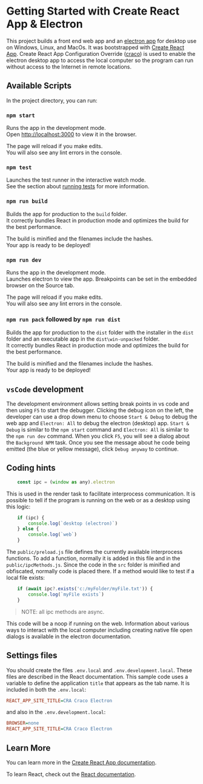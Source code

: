 # Getting Started with Create React App & Electron

This project builds a front end web app and an [electron app](https://www.electronjs.org/) for desktop use on Windows, Linux, and MacOs. It was bootstrapped with [Create React App](https://github.com/facebook/create-react-app). Create React App Configuration Override ([craco](https://craco.js.org/)) is used to enable the electron desktop app to access the local computer so the program can run without access to the Internet in remote locations.

## Available Scripts

In the project directory, you can run:

### `npm start`

Runs the app in the development mode.\
Open [http://localhost:3000](http://localhost:3000) to view it in the browser.

The page will reload if you make edits.\
You will also see any lint errors in the console.

### `npm test`

Launches the test runner in the interactive watch mode.\
See the section about [running tests](https://facebook.github.io/create-react-app/docs/running-tests) for more information.

### `npm run build`

Builds the app for production to the `build` folder.\
It correctly bundles React in production mode and optimizes the build for the best performance.

The build is minified and the filenames include the hashes.\
Your app is ready to be deployed!

### `npm run dev`

Runs the app in the development mode.\
Launches electron to view the app. Breakpoints can be set in the embedded browser on the Source tab.

The page will reload if you make edits.\
You will also see any lint errors in the console.

### `npm run pack` followed by `npm run dist`

Builds the app for production to the `dist` folder with the installer in the `dist` folder and an executable app in the `dist\win-unpacked` folder.\
It correctly bundles React in production mode and optimizes the build for the best performance.

The build is minified and the filenames include the hashes.\
Your app is ready to be deployed!

## `vsCode` development

The development environment allows setting break points in vs code and then using `F5` to start the debugger. Clicking the debug icon on the left, the developer can use a drop down menu to choose `Start & Debug` to debug the web app and `Electron: All` to debug the electron (desktop) app. `Start & Debug` is similar to the `npm start` command and `Electron: All` is similar to the `npm run dev` command. When you click `F5`, you will see a dialog about the `Background NPM` task. Once you see the message about he code being emitted (the blue or yellow message), click `Debug anyway` to continue.

## Coding hints

``` javascript
    const ipc = (window as any).electron
```

This is used in the render task to facilitate interprocess communication. It is possible to tell if the program is running on the web or as a desktop using this logic:

``` javascript
    if (ipc) {
        console.log(`desktop (electron)`)
    } else {
        console.log(`web`)
    }
```

The `public/preload.js` file defines the currently available interprocess functions. To add a function, normally it is added in this file and in the `public/ipcMethods.js`. Since the code in the `src` folder is minified and obfiscated, normally code is placed there. If a method would like to test if a local file exists:

```javascript
    if (await ipc?.exists('c:/myFolder/myFile.txt')) {
        console.log(`myFile exists`)
    }
```

>NOTE: all ipc methods are async.

This code will be a noop if running on the web. Information about various ways to interact with the local computer including creating native file open dialogs is available in the electron documentation.

## Settings files

You should create the files `.env.local` and `.env.development.local`. These files are described in the React documentation. This sample code uses a variable to define the application `title` that appears as the tab name. It is included in both the `.env.local`:

```ini
REACT_APP_SITE_TITLE=CRA Craco Electron
```

and also in the `.env.development.local`:

```ini
BROWSER=none
REACT_APP_SITE_TITLE=CRA Craco Electron
```

## Learn More

You can learn more in the [Create React App documentation](https://facebook.github.io/create-react-app/docs/getting-started).

To learn React, check out the [React documentation](https://reactjs.org/).
